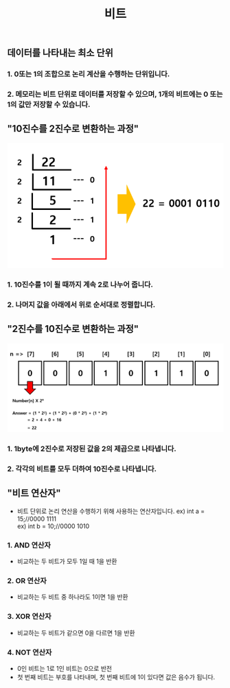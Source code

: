 ﻿---
layout: simple
title: "비트"
---

## 데이터를 나타내는 최소 단위 ##

### 1. 0또는 1의 조합으로 논리 계산을 수행하는 단위입니다.

### 2. 메모리는 비트 단위로 데이터를 저장할 수 있으며, 1개의 비트에는 0 또는 1의 값만 저장할 수 있습니다.


## "10진수를 2진수로 변환하는 과정" ##
#### ![](10to2.PNG) ####
### 1. 10진수를 1이 될 때까지 계속 2로 나누어 줍니다.
### 2. 나머지 값을 아래에서 위로 순서대로 정렬합니다.


## "2진수를 10진수로 변환하는 과정" ## 
#### ![](2to10.PNG) ####
### 1. 1byte에 2진수로 저장된 값을 2의 제곱으로 나타냅니다.
### 2. 각각의 비트를 모두 더하여 10진수로 나타냅니다.
   

## "비트 연산자" ##
- 비트 단위로 논리 연산을 수행하기 위해 사용하는 연산자입니다.
  ex) int a = 15;//0000 1111  
  ex) int b = 10;//0000 1010  

### 1. AND 연산자
- 비교하는 두 비트가 모두 1일 때 1을 반환

### 2. OR 연산자
- 비교하는 두 비트 중 하나라도 1이면 1을 반환

### 3. XOR 연산자
- 비교하는 두 비트가 같으면 0을 다르면 1을 반환

### 4. NOT 연산자
- 0인 비트는 1로 1인 비트는 0으로 반전
- 첫 번째 비트는 부호를 나타내며, 첫 번째 비트에 1이 있다면 값은 음수가 됩니다.


